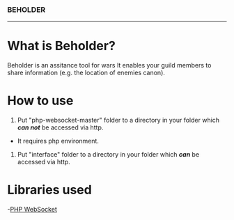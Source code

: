 ### BEHOLDER
---

# What is Beholder?
Beholder is an assitance tool for wars
It enables your guild members to share information (e.g. the location of enemies canon).

# How to use
1. Put "php-websocket-master" folder to a directory in your folder which ***can not*** be accessed via http.
  - It requires php environment.
1. Put "interface" folder to a directory in your folder which ***can*** be accessed via http.

# Libraries used
-[PHP WebSocket](https://github.com/nekudo/php-websocket)
